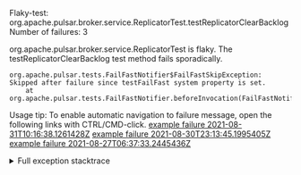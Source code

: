         
Flaky-test: org.apache.pulsar.broker.service.ReplicatorTest.testReplicatorClearBacklog
Number of failures: 3

org.apache.pulsar.broker.service.ReplicatorTest is flaky. The testReplicatorClearBacklog test method fails sporadically.

```
org.apache.pulsar.tests.FailFastNotifier$FailFastSkipException: Skipped after failure since testFailFast system property is set.
	at org.apache.pulsar.tests.FailFastNotifier.beforeInvocation(FailFastNotifier.java:88)

```

Usage tip: To enable automatic navigation to failure message, open the following links with CTRL/CMD-click.
[example failure 2021-08-31T10:16:38.1261428Z](https://github.com/apache/pulsar/runs/3471501156?check_suite_focus=true#step:10:1111)
[example failure 2021-08-30T23:13:45.1995405Z](https://github.com/apache/pulsar/runs/3467152431?check_suite_focus=true#step:9:359)
[example failure 2021-08-27T06:37:33.2445436Z](https://github.com/apache/pulsar/runs/3440411059?check_suite_focus=true#step:9:2267)


<details>
<summary>Full exception stacktrace</summary>
<code><pre>
org.apache.pulsar.tests.FailFastNotifier$FailFastSkipException: Skipped after failure since testFailFast system property is set.
	at org.apache.pulsar.tests.FailFastNotifier.beforeInvocation(FailFastNotifier.java:88)

</pre></code>
</details>

